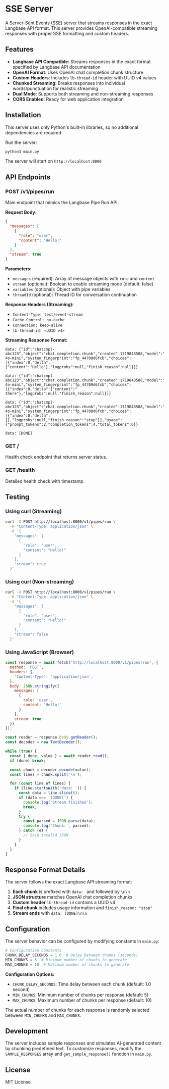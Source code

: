 # SSE Server

A Server-Sent Events (SSE) server that streams responses in the exact Langbase API format. This server provides OpenAI-compatible streaming responses with proper SSE formatting and custom headers.

## Features

- **Langbase API Compatible**: Streams responses in the exact format specified by Langbase API documentation
- **OpenAI Format**: Uses OpenAI chat completion chunk structure
- **Custom Headers**: Includes `lb-thread-id` header with UUID v4 values
- **Chunked Streaming**: Breaks responses into individual words/punctuation for realistic streaming
- **Dual Mode**: Supports both streaming and non-streaming responses
- **CORS Enabled**: Ready for web application integration

## Installation

This server uses only Python's built-in libraries, so no additional dependencies are required.

Run the server:
```bash
python3 main.py
```

The server will start on `http://localhost:8000`

## API Endpoints

### POST /v1/pipes/run

Main endpoint that mimics the Langbase Pipe Run API.

**Request Body:**
```json
{
  "messages": [
    {
      "role": "user",
      "content": "Hello!"
    }
  ],
  "stream": true
}
```

**Parameters:**
- `messages` (required): Array of message objects with `role` and `content`
- `stream` (optional): Boolean to enable streaming mode (default: false)
- `variables` (optional): Object with pipe variables
- `threadId` (optional): Thread ID for conversation continuation

**Response Headers (Streaming):**
- `Content-Type: text/event-stream`
- `Cache-Control: no-cache`
- `Connection: keep-alive`
- `lb-thread-id: <UUID v4>`

**Streaming Response Format:**
```
data: {"id":"chatcmpl-abc123","object":"chat.completion.chunk","created":1719848588,"model":"gpt-4o-mini","system_fingerprint":"fp_44709d6fcb","choices":[{"index":0,"delta":{"content":"Hello"},"logprobs":null,"finish_reason":null}]}

data: {"id":"chatcmpl-abc123","object":"chat.completion.chunk","created":1719848588,"model":"gpt-4o-mini","system_fingerprint":"fp_44709d6fcb","choices":[{"index":0,"delta":{"content":" there"},"logprobs":null,"finish_reason":null}]}

data: {"id":"chatcmpl-abc123","object":"chat.completion.chunk","created":1719848588,"model":"gpt-4o-mini","system_fingerprint":"fp_44709d6fcb","choices":[{"index":0,"delta":{},"logprobs":null,"finish_reason":"stop"}],"usage":{"prompt_tokens":2,"completion_tokens":4,"total_tokens":6}}

data: [DONE]
```

### GET /

Health check endpoint that returns server status.

### GET /health

Detailed health check with timestamp.

## Testing

### Using curl (Streaming)

```bash
curl -X POST http://localhost:8000/v1/pipes/run \
  -H "Content-Type: application/json" \
  -d '{
    "messages": [
      {
        "role": "user",
        "content": "Hello!"
      }
    ],
    "stream": true
  }'
```



### Using curl (Non-streaming)

```bash
curl -X POST http://localhost:8000/v1/pipes/run \
  -H "Content-Type: application/json" \
  -d '{
    "messages": [
      {
        "role": "user",
        "content": "Hello!"
      }
    ],
    "stream": false
  }'
```

### Using JavaScript (Browser)

```javascript
const response = await fetch('http://localhost:8000/v1/pipes/run', {
  method: 'POST',
  headers: {
    'Content-Type': 'application/json',
  },
  body: JSON.stringify({
    messages: [
      {
        role: 'user',
        content: 'Hello!'
      }
    ],
    stream: true
  })
});

const reader = response.body.getReader();
const decoder = new TextDecoder();

while (true) {
  const { done, value } = await reader.read();
  if (done) break;

  const chunk = decoder.decode(value);
  const lines = chunk.split('\n');

  for (const line of lines) {
    if (line.startsWith('data: ')) {
      const data = line.slice(6);
      if (data === '[DONE]') {
        console.log('Stream finished');
        break;
      }
      try {
        const parsed = JSON.parse(data);
        console.log('Chunk:', parsed);
      } catch (e) {
        // Skip invalid JSON
      }
    }
  }
}
```

## Response Format Details

The server follows the exact Langbase API streaming format:

1. **Each chunk** is prefixed with `data: ` and followed by `\n\n`
2. **JSON structure** matches OpenAI chat completion chunks
3. **Custom header** `lb-thread-id` contains a UUID v4
4. **Final chunk** includes usage information and `finish_reason: "stop"`
5. **Stream ends** with `data: [DONE]\n\n`

## Configuration

The server behavior can be configured by modifying constants in `main.py`:

```python
# Configuration constants
CHUNK_DELAY_SECONDS = 1.0  # Delay between chunks (seconds)
MIN_CHUNKS = 5  # Minimum number of chunks to generate
MAX_CHUNKS = 10  # Maximum number of chunks to generate
```

**Configuration Options:**
- `CHUNK_DELAY_SECONDS`: Time delay between each chunk (default: 1.0 second)
- `MIN_CHUNKS`: Minimum number of chunks per response (default: 5)
- `MAX_CHUNKS`: Maximum number of chunks per response (default: 10)

The actual number of chunks for each response is randomly selected between `MIN_CHUNKS` and `MAX_CHUNKS`.

## Development

The server includes sample responses and simulates AI-generated content by chunking predefined text. To customize responses, modify the `SAMPLE_RESPONSES` array and `get_sample_response()` function in `main.py`.

## License

MIT License